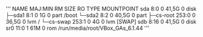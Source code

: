 '''
NAME        MAJ:MIN RM  SIZE RO TYPE MOUNTPOINT
sda           8:0    0 41,5G  0 disk 
├─sda1        8:1    0    1G  0 part /boot
└─sda2        8:2    0 40,5G  0 part 
  ├─cs-root 253:0    0 36,5G  0 lvm  /
  └─cs-swap 253:1    0    4G  0 lvm  [SWAP]
sdb           8:16   0 41,5G  0 disk 
sr0          11:0    1   61M  0 rom  /run/media/root/VBox_GAs_6.1.44
'''
